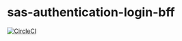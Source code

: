 # sas-authentication-login-bff 
[![CircleCI](https://circleci.com/gh/nubox-spa/sas-authentication-login-bff.svg?style=shield&circle-token=aa04990eefd3ad49c95662748c7b225faa86188f)](https://circleci.com/gh/nubox-spa/sas-authentication-login-bff)
